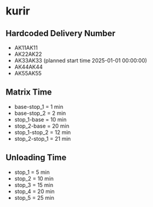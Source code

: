 # kurir

## Hardcoded Delivery Number
- AK11AK11
- AK22AK22
- AK33AK33 (planned start time 2025-01-01 00:00:00)
- AK44AK44
- AK55AK55

## Matrix Time
- base-stop_1 = 1 min
- base-stop_2 = 2 min
- stop_1-base = 10 min
- stop_2-base = 20 min
- stop_1-stop_2 = 12 min
- stop_2-stop_1 = 21 min

## Unloading Time
- stop_1 = 5 min
- stop_2 = 10 min
- stop_3 = 15 min
- stop_4 = 20 min
- stop_5 = 25 min